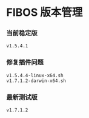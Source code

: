 # FIBOS 版本管理

### 当前稳定版

	v1.5.4.1

### 修复插件问题
	
	v1.5.4.4-linux-x64.sh
	v1.7.1.2-darwin-x64.sh

### 最新测试版
	
	v1.7.1.2